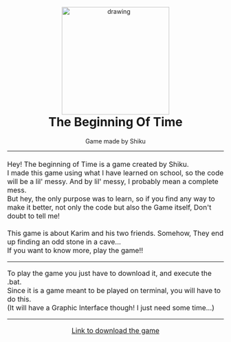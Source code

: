 <p align="center" style="margin-bottom: 0px !important;">
  <img src="rsc/misc/logo720.png" alt="drawing" width="250"/>
</p>
<h1 align="center" style="margin-top: 0px;">The Beginning Of Time</h1>
<p align="center"> Game made by Shiku</p>
<hr>
<div style="font-size:16px; margin-top:20px;">
Hey! The beginning of Time is a game created by Shiku.
<br>
I made this game using what I have learned on school, so the code will be a lil' messy.
And by lil' messy, I probably mean a complete mess.
<br>
But hey, the only purpose was to learn, so if you find any way to make it better, not only the 
code but also the Game itself, Don't doubt to tell me!
<br> <br>
This game is about Karim and his two friends. Somehow, They end up finding an odd stone in a cave...
<br>
If you want to know more, play the game!!
<hr>
To play the game you just have to download it, and execute the .bat.
<br>
Since it is a game meant to be played on terminal, you will have to do this.
<br> 
(It will have a Graphic Interface though! I just need some time...)
<hr>
<p align="center"><a href="" target="_blank">Link to download the game</a></p>
</div>